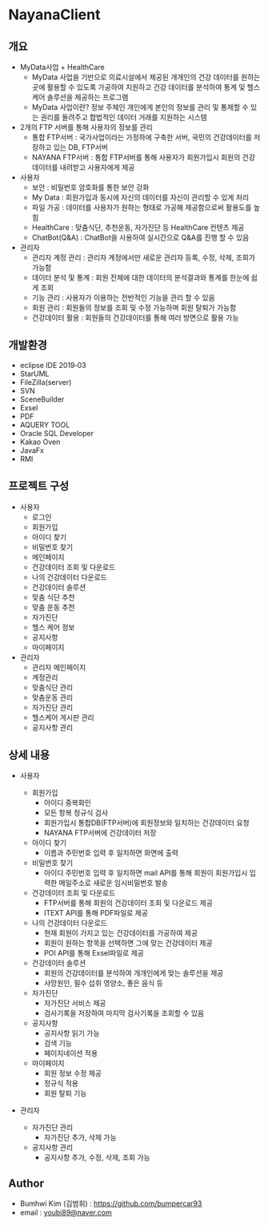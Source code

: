 NayanaClient
=====================
## 개요
* MyData사업 + HealthCare
   * MyData 사업을 기반으로 의료시설에서 제공된 개개인의 건강 데이터를 원하는 곳에 활용할 수 있도록 
   가공하여 지원하고 건강 데이터를 분석하여 통계 및 헬스 케어 솔루션을 제공하는 프로그램
   * MyData 사업이란? 
   정보 주체인 개인에게 본인의 정보를 관리 및 통제할 수 있는 권리를 돌려주고 합법적인 데이터 거래를 지원하는 시스템
* 2개의 FTP 서버를 통해 사용자의 정보를 관리
   * 통합 FTP서버 : 국가사업이라는 가정하에 구축한 서버, 국민의 건강데이터를 저장하고 있는 DB, FTP서버
   * NAYANA FTP서버 : 통합 FTP서버를 통해 사용자가 회원가입시 회원의 건강데이터를 내려받고 사용자에게 제공
* 사용자
   * 보안 : 비밀번호 암호화를 통한 보안 강화
   * My Data : 회원가입과 동시에 자신의 데이터를 자신이 관리할 수 있게 처리
   * 파일 가공 : 데이터를 사용자가 원하는 형태로 가공해 제공함으로써 활용도를 높힘
   * HealthCare : 맞춤식단, 추천운동, 자가진단 등 HealthCare 컨텐츠 제공
   * ChatBot(Q&A) : ChatBot을 사용하여 실시간으로 Q&A를 진행 할 수 있음
* 관리자
   * 관리자 계정 관리 : 관리자 계정에서만 새로운 관리자 등록, 수정, 삭제, 조회가 가능함
   * 데이터 분석 및 통계 : 회원 전체에 대한 데이터의 분석결과와 통계를 한눈에 쉽게 조회
   * 기능 관리 : 사용자가 이용하는 전반적인 기능을 관리 할 수 있음
   * 회원 관리 : 회원들의 정보를 조회 및 수정 가능하며 회원 탈퇴가 가능함
   * 건강데이터 활용 : 회원들의 건강데이터를 통해 여러 방면으로 활용 가능
   
## 개발환경
* eclipse IDE 2019‑03
* StarUML
* FileZilla(server)
* SVN
* SceneBuilder
* Exsel
* PDF
* AQUERY TOOL
* Oracle SQL Developer
* Kakao Oven
* JavaFx
* RMI

## 프로젝트 구성
* 사용자
   * 로그인
   * 회원가입
   * 아이디 찾기
   * 비밀번호 찾기
   * 메인페이지
   * 건강데이터 조회 및 다운로드
   * 나의 건강데이터 다운로드
   * 건강데이터 솔루션
   * 맞춤 식단 추천
   * 맞춤 운동 추천
   * 자가진단
   * 헬스 케어 정보
   * 공지사항
   * 마이페이지
* 관리자
   * 관리자 메인페이지
   * 계정관리
   * 맞춤식단 관리
   * 맞춤운동 관리
   * 자가진단 관리
   * 헬스케어 게시판 관리
   * 공지사항 관리

## 상세 내용
* 사용자
   * 회원가입
      * 아이디 중복화인
      * 모든 항복 정규식 검사
      * 회원가입시 통합DB(FTP서버)에 회원정보와 일치하는 건강데이터 요청
      * NAYANA FTP서버에 건강데이터 저장
   * 아이디 찾기
      * 이름과 주민번호 입력 후 일치하면 화면에 출력
   * 비밀번호 찾기
      * 아이디 주민번호 입력 후 일치하면 mail API를 통해 회원이 회원가입시 입력한 메일주소로 새로운 임시비밀번호 발송
   * 건강데이터 조회 및 다운로드
      * FTP서버를 통해 회원의 건강데이터 조회 및 다운로드 제공
      * ITEXT API를 통해 PDF파일로 제공
   * 나의 건강데이터 다운로드
      * 현재 회원이 가지고 있는 건강데이터를 가공하여 제공
      * 회원이 원하는 항목을 선택하면 그에 맞는 건강데이터 제공
      * POI API를 통해 Exsel파일로 제공
   * 건강데이터 솔루션
      * 회원의 건강데이터를 분석하여 개개인에게 맞는 솔루션을 제공
      * 사망원인, 필수 섭취 영양소, 좋은 음식 등
   * 자가진단
      * 자가진단 서비스 제공
      * 검사기록을 저장하여 마지막 검사기록을 조회할 수 있음
   * 공지사항
      * 공지사항 읽기 가능
      * 검색 기능
      * 페이지네이션 적용
   * 마이페이지
      * 회원 정보 수정 제공
      * 정규식 적용
      * 회원 탈퇴 기능
      
* 관리자
   * 자가진단 관리
      * 자가진단 추가, 삭제 가능
   * 공지사항 관리
      * 공지사항 추가, 수정, 삭제, 조회 가능
   
## Author
* Bumhwi Kim (김범휘) : https://github.com/bumpercar93
* email : youbi89@naver.com
